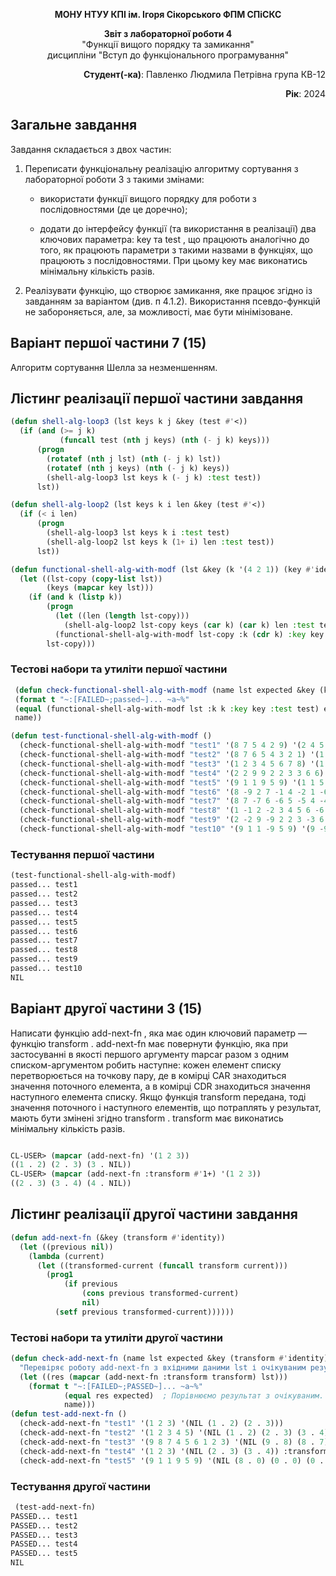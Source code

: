 <p align="center"><b>МОНУ НТУУ КПІ ім. Ігоря Сікорського ФПМ СПіСКС</b></p>
<p align="center">
<b>Звіт з лабораторної роботи 4</b><br/>
"Функції вищого порядку та замикання"<br/>
дисципліни "Вступ до функціонального програмування"
</p>
<p align="right"><b>Студент(-ка)</b>: Павленко Людмила Петрівна група КВ-12</p>
<p align="right"><b>Рік</b>: 2024</p>

## Загальне завдання
Завдання складається з двох частин:
1. Переписати функціональну реалізацію алгоритму сортування з лабораторної
роботи 3 з такими змінами:

    * використати функції вищого порядку для роботи з послідовностями (де це
доречно);

    * додати до інтерфейсу функції (та використання в реалізації) два ключових
параметра: key та test , що працюють аналогічно до того, як працюють
параметри з такими назвами в функціях, що працюють з послідовностями.
При цьому key має виконатись мінімальну кількість разів.

2. Реалізувати функцію, що створює замикання, яке працює згідно із завданням за
варіантом (див. п 4.1.2). Використання псевдо-функцій не забороняється, але, за
можливості, має бути мінімізоване.

## Варіант першої частини 7 (15)
Алгоритм сортування Шелла за незменшенням.
## Лістинг реалізації першої частини завдання
```lisp
(defun shell-alg-loop3 (lst keys k j &key (test #'<))
  (if (and (>= j k)
           (funcall test (nth j keys) (nth (- j k) keys)))
      (progn
        (rotatef (nth j lst) (nth (- j k) lst))
        (rotatef (nth j keys) (nth (- j k) keys))
        (shell-alg-loop3 lst keys k (- j k) :test test))
      lst))

(defun shell-alg-loop2 (lst keys k i len &key (test #'<))
  (if (< i len)
      (progn
        (shell-alg-loop3 lst keys k i :test test)
        (shell-alg-loop2 lst keys k (1+ i) len :test test))
      lst))

(defun functional-shell-alg-with-modf (lst &key (k '(4 2 1)) (key #'identity) (test #'<))
  (let ((lst-copy (copy-list lst))
        (keys (mapcar key lst))) 
    (if (and k (listp k))
        (progn
          (let ((len (length lst-copy)))
            (shell-alg-loop2 lst-copy keys (car k) (car k) len :test test))
          (functional-shell-alg-with-modf lst-copy :k (cdr k) :key key :test test))
        lst-copy)))
```
### Тестові набори та утиліти першої частини
```lisp
 (defun check-functional-shell-alg-with-modf (name lst expected &key (k '(4 2 1)) (key #'identity) (test #'<))
 (format t "~:[FAILED~;passed~]... ~a~%"
 (equal (functional-shell-alg-with-modf lst :k k :key key :test test) expected)
 name))

(defun test-functional-shell-alg-with-modf ()
  (check-functional-shell-alg-with-modf "test1" '(8 7 5 4 2 9) '(2 4 5 7 8 9))
  (check-functional-shell-alg-with-modf "test2" '(8 7 6 5 4 3 2 1) '(1 2 3 4 5 6 7 8))
  (check-functional-shell-alg-with-modf "test3" '(1 2 3 4 5 6 7 8) '(1 2 3 4 5 6 7 8))
  (check-functional-shell-alg-with-modf "test4" '(2 2 9 9 2 2 3 3 6 6) '(2 2 2 2 3 3 6 6 9 9))
  (check-functional-shell-alg-with-modf "test5" '(9 1 1 9 5 9) '(1 1 5 9 9 9))
  (check-functional-shell-alg-with-modf "test6" '(8 -9 2 7 -1 4 -2 1 -6) '(-1 1 2 -2 4 -6 7 8 -9) :key #'abs :test #'<)
  (check-functional-shell-alg-with-modf "test7" '(8 7 -7 6 -6 5 -5 4 -4 3 -3 2 1) '(1 2 -3 3 -4 4 -5 5 -6 6 -7 7 8) :key #'abs)
  (check-functional-shell-alg-with-modf "test8" '(1 -1 2 -2 3 4 5 6 -6 7 8) '(-6 -2 -1 1 2 3 4 5 6 7 8) :test #'<=)
  (check-functional-shell-alg-with-modf "test9" '(2 -2 9 -9 2 2 3 -3 6 -6) '(9 -9 6 -6 3 -3 2 -2 2 2) :key #'abs :test #'>)
  (check-functional-shell-alg-with-modf "test10" '(9 1 1 -9 5 9) '(9 -9 9 5 1 1) :key #'abs :test #'>=))
```
### Тестування першої частини
```lisp
(test-functional-shell-alg-with-modf)
passed... test1
passed... test2
passed... test3
passed... test4
passed... test5
passed... test6
passed... test7
passed... test8
passed... test9
passed... test10
NIL
```
## Варіант другої частини 3 (15)
Написати функцію add-next-fn , яка має один ключовий параметр — функцію
transform . add-next-fn має повернути функцію, яка при застосуванні в якості
першого аргументу mapcar разом з одним списком-аргументом робить наступне: кожен
елемент списку перетворюється на точкову пару, де в комірці CAR знаходиться значення
поточного елемента, а в комірці CDR знаходиться значення наступного елемента списку.
Якщо функція transform передана, тоді значення поточного і наступного елементів, що
потраплять у результат, мають бути змінені згідно transform . transform має
виконатись мінімальну кількість разів.

```lisp

CL-USER> (mapcar (add-next-fn) '(1 2 3))
((1 . 2) (2 . 3) (3 . NIL))
CL-USER> (mapcar (add-next-fn :transform #'1+) '(1 2 3))
((2 . 3) (3 . 4) (4 . NIL))

```
## Лістинг реалізації другої частини завдання
```lisp
(defun add-next-fn (&key (transform #'identity))
  (let ((previous nil))
    (lambda (current)
      (let ((transformed-current (funcall transform current)))
        (prog1
            (if previous
                (cons previous transformed-current) 
                nil)
          (setf previous transformed-current))))))
```
### Тестові набори та утиліти другої частини
```lisp
(defun check-add-next-fn (name lst expected &key (transform #'identity))
  "Перевіряє роботу add-next-fn з вхідними даними lst і очікуваним результатом expected."
  (let ((res (mapcar (add-next-fn :transform transform) lst)))
    (format t "~:[FAILED~;PASSED~]... ~a~%" 
            (equal res expected)  ; Порівнюємо результат з очікуваним.
            name)))
(defun test-add-next-fn ()
  (check-add-next-fn "test1" '(1 2 3) '(NIL (1 . 2) (2 . 3)))
  (check-add-next-fn "test2" '(1 2 3 4 5) '(NIL (1 . 2) (2 . 3) (3 . 4) (4 . 5)))
  (check-add-next-fn "test3" '(9 8 7 4 5 6 1 2 3) '(NIL (9 . 8) (8 . 7) (7 . 4) (4 . 5) (5 . 6) (6 . 1) (1 . 2) (2 . 3)))
  (check-add-next-fn "test4" '(1 2 3) '(NIL (2 . 3) (3 . 4)) :transform #'1+)
  (check-add-next-fn "test5" '(9 1 1 9 5 9) '(NIL (8 . 0) (0 . 0) (0 . 8) (8 . 4) (4 . 8)) :transform #'1-))
```
### Тестування другої частини
```lisp
 (test-add-next-fn)
PASSED... test1
PASSED... test2
PASSED... test3
PASSED... test4
PASSED... test5
NIL
```
